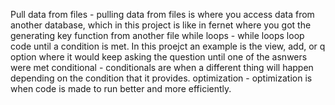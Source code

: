 Pull data from files - pulling data from files is where you access data from another database, which in this project is like in fernet where you got the generating key function from another file
while loops - while loops loop code until a condition is met. In this proejct an example is the view, add, or q option where it would keep asking the question until one of the asnwers were met
conditional - conditionals are when a different thing will happen depending on the condition that it provides.
optimization - optimization is when code is made to run better and more efficiently.